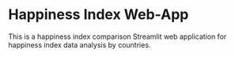 # Happiness Index Web-App
This is a happiness index comparison Streamlit web application for happiness index data analysis by countries.
